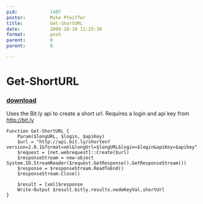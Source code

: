 ```yaml
---
pid:            1407
poster:         Mike Pfeiffer
title:          Get-ShortURL
date:           2009-10-18 11:25:30
format:         posh
parent:         0
parent:         0

---
```


# Get-ShortURL

### [download](1407.ps1)

Uses the Bit.ly api to create a short url. Requires a login and api key from http://bit.ly

```posh
Function Get-ShortURL {
	Param($longURL, $login, $apiKey)	
	$url = "http://api.bit.ly/shorten?version=2.0.1&format=xml&longUrl=$longURL&login=$login&apiKey=$apikey"
	$request = [net.webrequest]::Create($url)
	$responseStream = new-object System.IO.StreamReader($request.GetResponse().GetResponseStream())
	$response = $responseStream.ReadToEnd()
	$responseStream.Close()
	
	$result = [xml]$response
	Write-Output $result.bitly.results.nodeKeyVal.shortUrl
}
```
